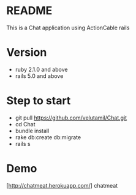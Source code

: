 # README
This is a Chat application using ActionCable rails

# Version

 * ruby 2.1.0 and above
 * rails 5.0 and above
# Step to start
  
  * git pull https://github.com/velutamil/Chat.git
  * cd Chat
  * bundle install
  * rake db:create db:migrate
  * rails s
  
# Demo

[http://chatmeat.herokuapp.com/] chatmeat

